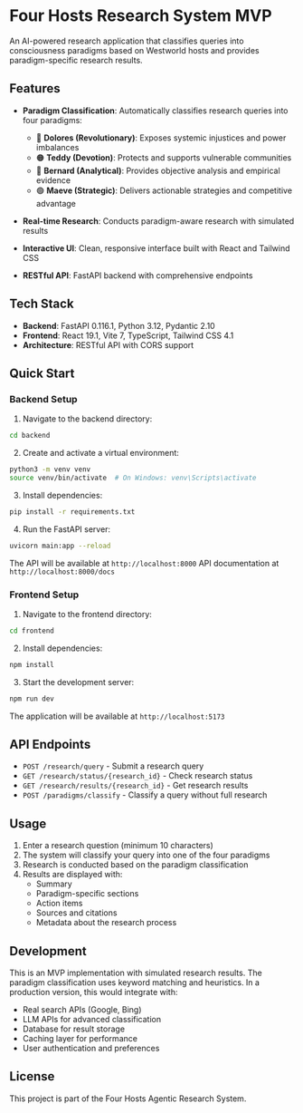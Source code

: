 # Four Hosts Research System MVP

An AI-powered research application that classifies queries into consciousness paradigms based on Westworld hosts and provides paradigm-specific research results.

## Features

- **Paradigm Classification**: Automatically classifies research queries into four paradigms:
  - 🔴 **Dolores (Revolutionary)**: Exposes systemic injustices and power imbalances
  - 🟠 **Teddy (Devotion)**: Protects and supports vulnerable communities
  - 🔵 **Bernard (Analytical)**: Provides objective analysis and empirical evidence
  - 🟢 **Maeve (Strategic)**: Delivers actionable strategies and competitive advantage

- **Real-time Research**: Conducts paradigm-aware research with simulated results
- **Interactive UI**: Clean, responsive interface built with React and Tailwind CSS
- **RESTful API**: FastAPI backend with comprehensive endpoints

## Tech Stack

- **Backend**: FastAPI 0.116.1, Python 3.12, Pydantic 2.10
- **Frontend**: React 19.1, Vite 7, TypeScript, Tailwind CSS 4.1
- **Architecture**: RESTful API with CORS support

## Quick Start

### Backend Setup

1. Navigate to the backend directory:
```bash
cd backend
```

2. Create and activate a virtual environment:
```bash
python3 -m venv venv
source venv/bin/activate  # On Windows: venv\Scripts\activate
```

3. Install dependencies:
```bash
pip install -r requirements.txt
```

4. Run the FastAPI server:
```bash
uvicorn main:app --reload
```

The API will be available at `http://localhost:8000`
API documentation at `http://localhost:8000/docs`

### Frontend Setup

1. Navigate to the frontend directory:
```bash
cd frontend
```

2. Install dependencies:
```bash
npm install
```

3. Start the development server:
```bash
npm run dev
```

The application will be available at `http://localhost:5173`

## API Endpoints

- `POST /research/query` - Submit a research query
- `GET /research/status/{research_id}` - Check research status
- `GET /research/results/{research_id}` - Get research results
- `POST /paradigms/classify` - Classify a query without full research

## Usage

1. Enter a research question (minimum 10 characters)
2. The system will classify your query into one of the four paradigms
3. Research is conducted based on the paradigm classification
4. Results are displayed with:
   - Summary
   - Paradigm-specific sections
   - Action items
   - Sources and citations
   - Metadata about the research process

## Development

This is an MVP implementation with simulated research results. The paradigm classification uses keyword matching and heuristics. In a production version, this would integrate with:
- Real search APIs (Google, Bing)
- LLM APIs for advanced classification
- Database for result storage
- Caching layer for performance
- User authentication and preferences

## License

This project is part of the Four Hosts Agentic Research System.